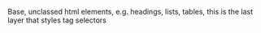 Base, unclassed html elements, e.g. headings, lists, tables, this is the last layer that styles tag selectors
